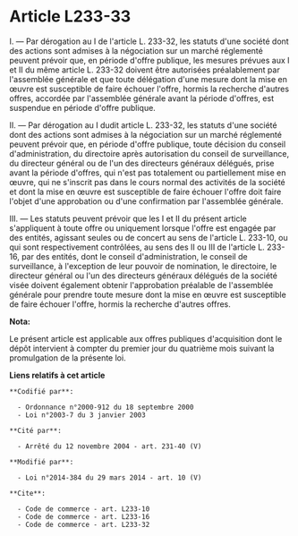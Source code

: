 # Article L233-33

I. ― Par dérogation au I de l'article L. 233-32, les statuts d'une société dont des actions sont admises à la négociation sur
un marché réglementé peuvent prévoir que, en période d'offre publique, les mesures prévues aux I et II du même article L.
233-32 doivent être autorisées préalablement par l'assemblée générale et que toute délégation d'une mesure dont la mise en
œuvre est susceptible de faire échouer l'offre, hormis la recherche d'autres offres, accordée par l'assemblée générale avant
la période d'offres, est suspendue en période d'offre publique. 

II. ― Par dérogation au I dudit article L. 233-32, les statuts d'une société dont des actions sont admises à la négociation
sur un marché réglementé peuvent prévoir que, en période d'offre publique, toute décision du conseil d'administration, du
directoire après autorisation du conseil de surveillance, du directeur général ou de l'un des directeurs généraux délégués,
prise avant la période d'offres, qui n'est pas totalement ou partiellement mise en œuvre, qui ne s'inscrit pas dans le cours
normal des activités de la société et dont la mise en œuvre est susceptible de faire échouer l'offre doit faire l'objet d'une
approbation ou d'une confirmation par l'assemblée générale. 

III. ― Les statuts peuvent prévoir que les I et II du présent article s'appliquent à toute offre ou uniquement lorsque
l'offre est engagée par des entités, agissant seules ou de concert au sens de l'article L. 233-10, ou qui sont respectivement
contrôlées, au sens des II ou III de l'article L. 233-16, par des entités, dont le conseil d'administration, le conseil de
surveillance, à l'exception de leur pouvoir de nomination, le directoire, le directeur général ou l'un des directeurs
généraux délégués de la société visée doivent également obtenir l'approbation préalable de l'assemblée générale pour prendre
toute mesure dont la mise en œuvre est susceptible de faire échouer l'offre, hormis la recherche d'autres offres.

**Nota:**

Le présent article est applicable aux offres publiques d'acquisition dont le dépôt intervient à compter du premier jour du
quatrième mois suivant la promulgation de la présente loi.

**Liens relatifs à cet article**

	**Codifié par**:

	  - Ordonnance n°2000-912 du 18 septembre 2000
	  - Loi n°2003-7 du 3 janvier 2003

	**Cité par**:

	  - Arrêté du 12 novembre 2004 - art. 231-40 (V)

	**Modifié par**:

	  - Loi n°2014-384 du 29 mars 2014 - art. 10 (V)

	**Cite**:

	  - Code de commerce - art. L233-10
	  - Code de commerce - art. L233-16
	  - Code de commerce - art. L233-32
